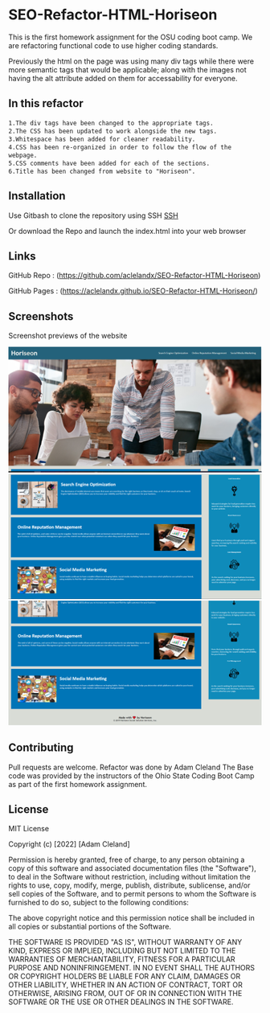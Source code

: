 # SEO-Refactor-HTML-Horiseon

This is the first homework assignment for the OSU coding boot camp. We are refactoring functional code to use higher coding standards.

Previously the html on the page was using many div tags while there were more semantic tags that would be applicable; along with the images not having the alt attribute added on them for accessability for everyone. 

## In this refactor

    1.The div tags have been changed to the appropriate tags.
    2.The CSS has been updated to work alongside the new tags.
    3.Whitespace has been added for cleaner readability.
    4.CSS has been re-organized in order to follow the flow of the webpage.
    5.CSS comments have been added for each of the sections.
    6.Title has been changed from website to "Horiseon".

## Installation

Use Gitbash to clone the repository using SSH
[SSH](git@github.com:aclelandx/SEO-Refactor-HTML-Horiseon.git)

Or download the Repo and launch the index.html into your web browser

## Links

GitHub Repo : (https://github.com/aclelandx/SEO-Refactor-HTML-Horiseon)

GitHub Pages : (https://aclelandx.github.io/SEO-Refactor-HTML-Horiseon/)

## Screenshots

Screenshot previews of the website

<img src="./assets/images/RefactorScreenshot1.jpg" alt="First screenshot of the refactored horiseon webpage the navigation and the hero image are displayed">
<img src="./assets/images/RefactorScreenshot2.png" alt="Second screenshot of the refactored horiseon webpage the primary content and information of the webpage is displayed">
<img src="./assets/images/RefactorScreenshot3.png" alt="Third screenshot of the refactored horiseon webpage some of the main content is displayed along with the footer.">

## Contributing

Pull requests are welcome. 
Refactor was done by Adam Cleland
The Base code was provided by the instructors of the Ohio State Coding Boot Camp as part of the first homework assignment.

## License 

MIT License

Copyright (c) [2022] [Adam Cleland]

Permission is hereby granted, free of charge, to any person obtaining a copy
of this software and associated documentation files (the "Software"), to deal
in the Software without restriction, including without limitation the rights
to use, copy, modify, merge, publish, distribute, sublicense, and/or sell
copies of the Software, and to permit persons to whom the Software is
furnished to do so, subject to the following conditions:

The above copyright notice and this permission notice shall be included in all
copies or substantial portions of the Software.

THE SOFTWARE IS PROVIDED "AS IS", WITHOUT WARRANTY OF ANY KIND, EXPRESS OR
IMPLIED, INCLUDING BUT NOT LIMITED TO THE WARRANTIES OF MERCHANTABILITY,
FITNESS FOR A PARTICULAR PURPOSE AND NONINFRINGEMENT. IN NO EVENT SHALL THE
AUTHORS OR COPYRIGHT HOLDERS BE LIABLE FOR ANY CLAIM, DAMAGES OR OTHER
LIABILITY, WHETHER IN AN ACTION OF CONTRACT, TORT OR OTHERWISE, ARISING FROM,
OUT OF OR IN CONNECTION WITH THE SOFTWARE OR THE USE OR OTHER DEALINGS IN THE
SOFTWARE.
